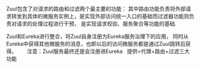 Zuul包含了对请求的路由和过滤两个最主要的功能：
其中路由功能负责将外部请求转发到具体的微服务实例上，是实现外部访问统一入口的基础而过滤器功能则负责对请求的处理过程进行干预，
是实现请求校验、服务聚合等功能的基础.


Zuul和Eureka进行整合，将Zuul自身注册为Eureka服务治理下的应用，
同时从Eureka中获得其他微服务的消息，也即以后的访问微服务都是通过Zuul跳转后获得。
 
    注意：Zuul服务最终还是会注册进Eureka
 
提供=代理+路由+过滤三大功能
 